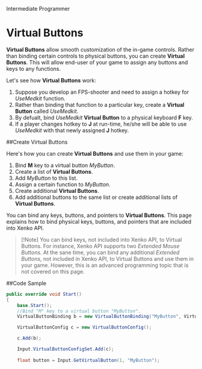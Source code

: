 <span class="label label-doc-level">Intermediate</span>
<span class="label label-doc-audience">Programmer</span>

# Virtual Buttons

**Virtual Buttons** allow smooth customization of the in-game controls.
Rather than binding certain controls to physical buttons, you can create **Virtual Buttons**.
This will allow end-user of your game to assign any buttons and keys to any functions.

Let's see how **Virtual Buttons** work:

1. Suppose you develop an FPS-shooter and need to assign a hotkey for _UseMedkit_ function.
2. Rather than binding that function to a particular key, create a **Virtual Button** called _UseMedkit_.
3. By defualt, bind _UseMedkit_ **Virtual Button** to a physical keyboard **F** key.
4. If a player changes hotkey to **J** at run-time, he/she will be able to use _UseMedkit_ with that newly assigned **J** hotkey.

##Create Virtual Buttons

Here's how you can create **Virtual Buttons** and use them in your game:

1. Bind **M** key to a virtual button _MyButton_.
2. Create a list of **Virtual Buttons**.
3. Add _MyButton_ to this list.
4. Assign a certain function to _MyButton_.
5. Create additional **Virtual Buttons**.
6. Add additional buttons to the same list or create additional lists of **Virtual Buttons**.

You can bind any keys, buttons, and pointers to **Virtual Buttons**.
This page explains how to bind physical keys, buttons, and pointers that are included into Xenko API.

> [!Note] You can bind keys, not included into Xenko API, to Virtual Buttons.
> For instance, Xenko API supports two _Extended Mouse Buttons_.
> At the sane time, you can bind any additional _Extended Buttons_, not included in Xenko API, to Virtual Buttons and use them in your game.
> However, this is an advanced programming topic that is not covered on this page.

##Code Sample

```cs
public override void Start()
{
    base.Start();
    //Bind "M" key to a virtual button "MyButton".
    VirtualButtonBinding b = new VirtualButtonBinding("MyButton", VirtualButton.Keyboard.M);

    VirtualButtonConfig c = new VirtualButtonConfig();

    c.Add(b);

    Input.VirtualButtonConfigSet.Add(c);
   
    float button = Input.GetVirtualButton(1, "MyButton");
```
